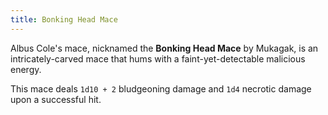 ```yaml
---
title: Bonking Head Mace
---
```

Albus Cole's mace, nicknamed the **Bonking Head Mace** by Mukagak, is an intricately-carved mace that hums with a faint-yet-detectable malicious energy.

This mace deals `1d10 + 2` bludgeoning damage and `1d4` necrotic damage upon a successful hit.

